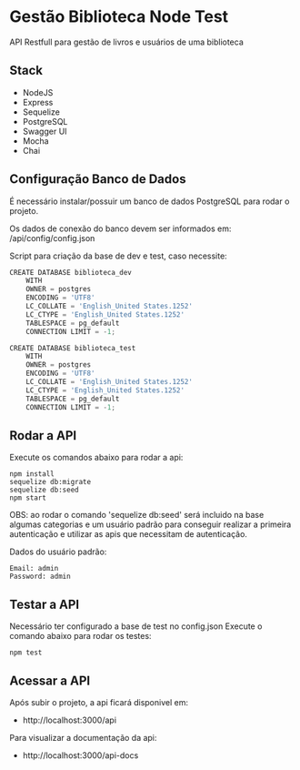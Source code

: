 # Gestão Biblioteca Node Test

API Restfull para gestão de livros e usuários de uma biblioteca

## Stack

- NodeJS
- Express
- Sequelize
- PostgreSQL
- Swagger UI
- Mocha
- Chai

## Configuração Banco de Dados

É necessário instalar/possuir um banco de dados PostgreSQL para rodar o projeto.

Os dados de conexão do banco devem ser informados em: /api/config/config.json

Script para criação da base de dev e test, caso necessite:

`````javascript
CREATE DATABASE biblioteca_dev
    WITH 
    OWNER = postgres
    ENCODING = 'UTF8'
    LC_COLLATE = 'English_United States.1252'
    LC_CTYPE = 'English_United States.1252'
    TABLESPACE = pg_default
    CONNECTION LIMIT = -1;

CREATE DATABASE biblioteca_test
    WITH 
    OWNER = postgres
    ENCODING = 'UTF8'
    LC_COLLATE = 'English_United States.1252'
    LC_CTYPE = 'English_United States.1252'
    TABLESPACE = pg_default
    CONNECTION LIMIT = -1;
`````

## Rodar a API

Execute os comandos abaixo para rodar a api:

    npm install
    sequelize db:migrate
    sequelize db:seed
    npm start

OBS: ao rodar o comando 'sequelize db:seed' será incluido na base algumas categorias e um usuário padrão para conseguir realizar a primeira autenticação e utilizar as apis que necessitam de autenticação.

Dados do usuário padrão:

    Email: admin
    Password: admin

## Testar a API

Necessário ter configurado a base de test no config.json
Execute o comando abaixo para rodar os testes: 

    npm test

## Acessar a API

Após subir o projeto, a api ficará disponivel em:
- http://localhost:3000/api

Para visualizar a documentação da api:
- http://localhost:3000/api-docs



